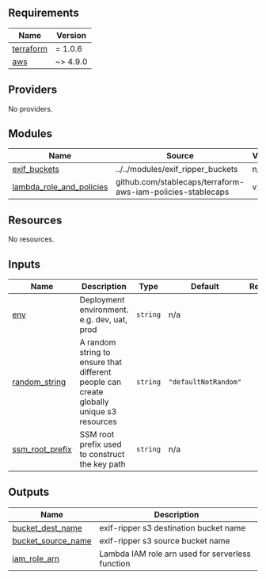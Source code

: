 <!-- BEGIN_TF_DOCS -->
## Requirements

| Name | Version |
|------|---------|
| <a name="requirement_terraform"></a> [terraform](#requirement\_terraform) | = 1.0.6 |
| <a name="requirement_aws"></a> [aws](#requirement\_aws) | ~> 4.9.0 |

## Providers

No providers.

## Modules

| Name | Source | Version |
|------|--------|---------|
| <a name="module_exif_buckets"></a> [exif\_buckets](#module\_exif\_buckets) | ../../modules/exif_ripper_buckets | n/a |
| <a name="module_lambda_role_and_policies"></a> [lambda\_role\_and\_policies](#module\_lambda\_role\_and\_policies) | github.com/stablecaps/terraform-aws-iam-policies-stablecaps | v2.0.0 |

## Resources

No resources.

## Inputs

| Name | Description | Type | Default | Required |
|------|-------------|------|---------|:--------:|
| <a name="input_env"></a> [env](#input\_env) | Deployment environment. e.g. dev, uat, prod | `string` | n/a | yes |
| <a name="input_random_string"></a> [random\_string](#input\_random\_string) | A random string to ensure that different people can create globally unique s3 resources | `string` | `"defaultNotRandom"` | no |
| <a name="input_ssm_root_prefix"></a> [ssm\_root\_prefix](#input\_ssm\_root\_prefix) | SSM root prefix used to construct the key path | `string` | n/a | yes |

## Outputs

| Name | Description |
|------|-------------|
| <a name="output_bucket_dest_name"></a> [bucket\_dest\_name](#output\_bucket\_dest\_name) | exif-ripper s3 destination bucket name |
| <a name="output_bucket_source_name"></a> [bucket\_source\_name](#output\_bucket\_source\_name) | exif-ripper s3 source bucket name |
| <a name="output_iam_role_arn"></a> [iam\_role\_arn](#output\_iam\_role\_arn) | Lambda IAM role arn used for serverless function |
<!-- END_TF_DOCS -->